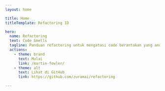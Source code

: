 ```yaml
---
layout: home

title: Home
titleTemplate: Refactoring ID

hero:
  name: Refactoring
  text: Code Smells
  tagline: Panduan refactoring untuk mengatasi code berantakan yang anda buat.
  actions:
    - theme: brand
      text: Mulai
      link: /martin-fowler/
    - theme: alt
      text: Lihat di GitHub
      link: https://github.com/zuramai/refactoring

---
```



